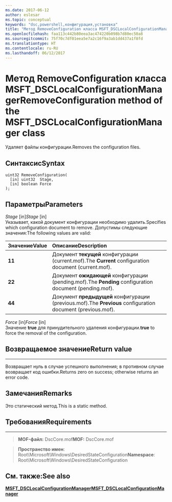 ```yaml
---
ms.date: 2017-06-12
author: eslesar
ms.topic: conceptual
keywords: "dsc,powershell,конфигурация,установка"
title: "Метод RemoveConfiguration класса MSFT_DSCLocalConfigurationManager"
ms.openlocfilehash: faa113c442b80eea3ac474220b098b7d80ec50a8
ms.sourcegitcommit: 75f70c7df01eea5e7a2c16f9a3ab1dd437a1f8fd
ms.translationtype: HT
ms.contentlocale: ru-RU
ms.lasthandoff: 06/12/2017
---
```

# <a name="removeconfiguration-method-of-the-msftdsclocalconfigurationmanager-class"></a><span data-ttu-id="5aa1d-103">Метод RemoveConfiguration класса MSFT_DSCLocalConfigurationManager</span><span class="sxs-lookup"><span data-stu-id="5aa1d-103">RemoveConfiguration method of the MSFT_DSCLocalConfigurationManager class</span></span>

<span data-ttu-id="5aa1d-104">Удаляет файлы конфигурации.</span><span class="sxs-lookup"><span data-stu-id="5aa1d-104">Removes the configuration files.</span></span>

<a name="syntax"></a><span data-ttu-id="5aa1d-105">Синтаксис</span><span class="sxs-lookup"><span data-stu-id="5aa1d-105">Syntax</span></span>
------

```mof
uint32 RemoveConfiguration(
  [in] uint32  Stage,
  [in] boolean Force
);
```

<a name="parameters"></a><span data-ttu-id="5aa1d-106">Параметры</span><span class="sxs-lookup"><span data-stu-id="5aa1d-106">Parameters</span></span>
----------

<span data-ttu-id="5aa1d-107">*Stage* \[in\]</span><span class="sxs-lookup"><span data-stu-id="5aa1d-107">*Stage* \[in\]</span></span>  
<span data-ttu-id="5aa1d-108">Указывает, какой документ конфигурации необходимо удалить.</span><span class="sxs-lookup"><span data-stu-id="5aa1d-108">Specifies which configuration document to remove.</span></span> <span data-ttu-id="5aa1d-109">Допустимы следующие значения:</span><span class="sxs-lookup"><span data-stu-id="5aa1d-109">The following values are valid:</span></span>

|<span data-ttu-id="5aa1d-110">Значение</span><span class="sxs-lookup"><span data-stu-id="5aa1d-110">Value</span></span> |<span data-ttu-id="5aa1d-111">Описание</span><span class="sxs-lookup"><span data-stu-id="5aa1d-111">Description</span></span> |
|:--- |:---|
|<span data-ttu-id="5aa1d-112">**1**</span><span class="sxs-lookup"><span data-stu-id="5aa1d-112">**1**</span></span> | <span data-ttu-id="5aa1d-113">Документ **текущей** конфигурации (current.mof).</span><span class="sxs-lookup"><span data-stu-id="5aa1d-113">The **Current** configuration document (current.mof).</span></span> |
|<span data-ttu-id="5aa1d-114">**2**</span><span class="sxs-lookup"><span data-stu-id="5aa1d-114">**2**</span></span> | <span data-ttu-id="5aa1d-115">Документ **ожидающей** конфигурации (pending.mof).</span><span class="sxs-lookup"><span data-stu-id="5aa1d-115">The **Pending** configuration document (pending.mof).</span></span>  |
|<span data-ttu-id="5aa1d-116">**4**</span><span class="sxs-lookup"><span data-stu-id="5aa1d-116">**4**</span></span> | <span data-ttu-id="5aa1d-117">Документ **предыдущей** конфигурации (previous.mof).</span><span class="sxs-lookup"><span data-stu-id="5aa1d-117">The **Previous** configuration document (previous.mof).</span></span> |

<span data-ttu-id="5aa1d-118">*Force* \[in\]</span><span class="sxs-lookup"><span data-stu-id="5aa1d-118">*Force* \[in\]</span></span>  
<span data-ttu-id="5aa1d-119">Значение **true** для принудительного удаления конфигурации.</span><span class="sxs-lookup"><span data-stu-id="5aa1d-119">**true** to force the removal of the configuration.</span></span>

## <a name="return-value"></a><span data-ttu-id="5aa1d-120">Возвращаемое значение</span><span class="sxs-lookup"><span data-stu-id="5aa1d-120">Return value</span></span>
------------

<span data-ttu-id="5aa1d-121">Возвращает нуль в случае успешного выполнения; в противном случае возвращает код ошибки.</span><span class="sxs-lookup"><span data-stu-id="5aa1d-121">Returns zero on success; otherwise returns an error code.</span></span>

## <a name="remarks"></a><span data-ttu-id="5aa1d-122">Замечания</span><span class="sxs-lookup"><span data-stu-id="5aa1d-122">Remarks</span></span>

<span data-ttu-id="5aa1d-123">Это статический метод.</span><span class="sxs-lookup"><span data-stu-id="5aa1d-123">This is a static method.</span></span>

## <a name="requirements"></a><span data-ttu-id="5aa1d-124">Требования</span><span class="sxs-lookup"><span data-stu-id="5aa1d-124">Requirements</span></span>
------------
><span data-ttu-id="5aa1d-125">**MOF-файл:** DscCore.mof</span><span class="sxs-lookup"><span data-stu-id="5aa1d-125">**MOF:** DscCore.mof</span></span>

><span data-ttu-id="5aa1d-126">**Пространство имен**: Root\Microsoft\Windows\DesiredStateConfiguration</span><span class="sxs-lookup"><span data-stu-id="5aa1d-126">**Namespace**: Root\Microsoft\Windows\DesiredStateConfiguration</span></span>


## <a name="see-also"></a><span data-ttu-id="5aa1d-127">См. также:</span><span class="sxs-lookup"><span data-stu-id="5aa1d-127">See also</span></span>


[<span data-ttu-id="5aa1d-128">**MSFT_DSCLocalConfigurationManager**</span><span class="sxs-lookup"><span data-stu-id="5aa1d-128">**MSFT_DSCLocalConfigurationManager**</span></span>](msft-dsclocalconfigurationmanager.md)


 

 



